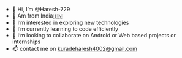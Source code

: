 - 👋 Hi, I’m @Haresh-729
- 📍 Am from India🇮🇳
- 👀 I’m interested in exploring new technologies 
- 🌱 I’m currently learning to code efficiently
- 💞️ I’m looking to collaborate on Android or Web based projects or internships 
- 📫 contact me on kuradeharesh4002@gmail.com 
